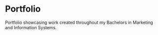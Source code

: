# Portfolio
Portfolio showcasing work created throughout my Bachelors in Marketing and Information Systems.
